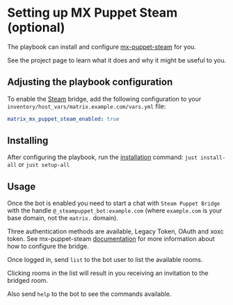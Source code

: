 # Setting up MX Puppet Steam (optional)

The playbook can install and configure [mx-puppet-steam](https://github.com/icewind1991/mx-puppet-steam) for you.

See the project page to learn what it does and why it might be useful to you.

## Adjusting the playbook configuration

To enable the [Steam](https://steampowered.com/) bridge, add the following configuration to your `inventory/host_vars/matrix.example.com/vars.yml` file:

```yaml
matrix_mx_puppet_steam_enabled: true
```

## Installing

After configuring the playbook, run the [installation](installing.md) command: `just install-all` or `just setup-all`

## Usage

Once the bot is enabled you need to start a chat with `Steam Puppet Bridge` with the handle `@_steampuppet_bot:example.com` (where `example.com` is your base domain, not the `matrix.` domain).

Three authentication methods are available, Legacy Token, OAuth and xoxc token. See mx-puppet-steam [documentation](https://github.com/icewind1991/mx-puppet-steam) for more information about how to configure the bridge.

Once logged in, send `list` to the bot user to list the available rooms.

Clicking rooms in the list will result in you receiving an invitation to the bridged room.

Also send `help` to the bot to see the commands available.
